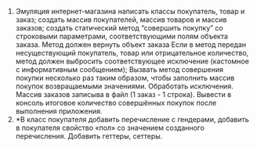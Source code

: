 1. Эмуляция интернет-магазина написать классы покупатель, товар и заказ; создать массив покупателей, массив товаров и массив заказов; создать статический метод “совершить покупку” со строковыми параметрами, соответствующими полям объекта заказа. Метод должен вернуть объект заказа Если в метод передан несуществующий покупатель, товар или отрицательное количество, метод должен выбросить соответствующее исключение (кастомное с информативным сообщением); Вызвать метод совершения покупки несколько раз таким образом, чтобы заполнить массив покупок возвращаемыми значениями. Обработать исключения. Массив заказов записыва в файл (1 заказ - 1 строка). Вывести в консоль итоговое количество совершённых покупок после выполнения приложения.
2. *В класс покупателя добавить перечисление с гендерами, добавить в покупателя свойство «пол» со значением созданного перечисления. Добавить геттеры, сеттеры.